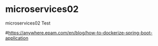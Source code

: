 # microservices02
microservices02 Test


#https://anywhere.epam.com/en/blog/how-to-dockerize-spring-boot-application
